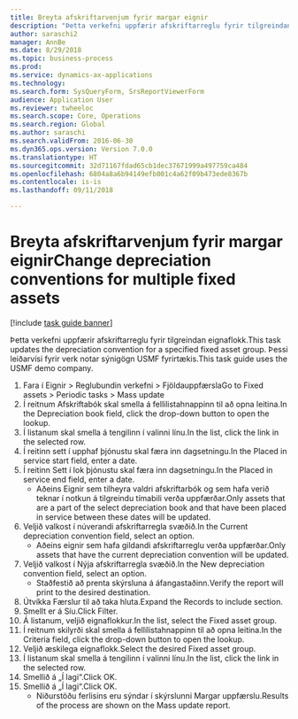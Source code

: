 ```yaml
--- 
title: Breyta afskriftarvenjum fyrir margar eignir
description: "Þetta verkefni uppfærir afskriftarreglu fyrir tilgreindan eignaflokk."
author: saraschi2
manager: AnnBe
ms.date: 8/29/2018
ms.topic: business-process
ms.prod: 
ms.service: dynamics-ax-applications
ms.technology: 
ms.search.form: SysQueryForm, SrsReportViewerForm
audience: Application User
ms.reviewer: twheeloc
ms.search.scope: Core, Operations
ms.search.region: Global
ms.author: saraschi
ms.search.validFrom: 2016-06-30
ms.dyn365.ops.version: Version 7.0.0
ms.translationtype: HT
ms.sourcegitcommit: 32d71167fdad65cb1dec37671999a497759ca484
ms.openlocfilehash: 6804a8a6b94149efb001c4a62f09b473ede8367b
ms.contentlocale: is-is
ms.lasthandoff: 09/11/2018

---
```

# <a name="change-depreciation-conventions-for-multiple-fixed-assets"></a><span data-ttu-id="6d432-103">Breyta afskriftarvenjum fyrir margar eignir</span><span class="sxs-lookup"><span data-stu-id="6d432-103">Change depreciation conventions for multiple fixed assets</span></span>

[!include [task guide banner](../../includes/task-guide-banner.md)]

<span data-ttu-id="6d432-104">Þetta verkefni uppfærir afskriftarreglu fyrir tilgreindan eignaflokk.</span><span class="sxs-lookup"><span data-stu-id="6d432-104">This task updates the depreciation convention for a specified fixed asset group.</span></span> <span data-ttu-id="6d432-105">Þessi leiðarvísi fyrir verk notar sýnigögn USMF fyrirtækis.</span><span class="sxs-lookup"><span data-stu-id="6d432-105">This task guide uses the USMF demo company.</span></span>

1. <span data-ttu-id="6d432-106">Fara í Eignir > Reglubundin verkefni > Fjöldauppfærsla</span><span class="sxs-lookup"><span data-stu-id="6d432-106">Go to Fixed assets > Periodic tasks > Mass update</span></span>
2. <span data-ttu-id="6d432-107">Í reitnum Afskriftabók skal smella á fellilistahnappinn til að opna leitina.</span><span class="sxs-lookup"><span data-stu-id="6d432-107">In the Depreciation book field, click the drop-down button to open the lookup.</span></span>
3. <span data-ttu-id="6d432-108">Í listanum skal smella á tengilinn í valinni línu.</span><span class="sxs-lookup"><span data-stu-id="6d432-108">In the list, click the link in the selected row.</span></span>
4. <span data-ttu-id="6d432-109">Í reitinn sett í upphaf þjónustu skal færa inn dagsetningu.</span><span class="sxs-lookup"><span data-stu-id="6d432-109">In the Placed in service start field, enter a date.</span></span>
5. <span data-ttu-id="6d432-110">Í reitinn Sett í lok þjónustu skal færa inn dagsetningu.</span><span class="sxs-lookup"><span data-stu-id="6d432-110">In the Placed in service end field, enter a date.</span></span>
    * <span data-ttu-id="6d432-111">Aðeins Eignir sem tilheyra valdri afskriftarbók og sem hafa verið teknar í notkun á tilgreindu tímabili verða uppfærðar.</span><span class="sxs-lookup"><span data-stu-id="6d432-111">Only assets that are a part of the select depreciation book and that have been placed in service between these dates will be updated.</span></span>  
6. <span data-ttu-id="6d432-112">Veljið valkost í núverandi afskriftarregla svæðið.</span><span class="sxs-lookup"><span data-stu-id="6d432-112">In the Current depreciation convention field, select an option.</span></span>
    * <span data-ttu-id="6d432-113">Aðeins eignir sem hafa gildandi afskriftarreglu verða uppfærðar.</span><span class="sxs-lookup"><span data-stu-id="6d432-113">Only assets that have the current depreciation convention will be updated.</span></span>  
7. <span data-ttu-id="6d432-114">Veljið valkost í Nýja afskriftarregla svæðið.</span><span class="sxs-lookup"><span data-stu-id="6d432-114">In the New depreciation convention field, select an option.</span></span>
    * <span data-ttu-id="6d432-115">Staðfestið að prenta skýrsluna á áfangastaðinn.</span><span class="sxs-lookup"><span data-stu-id="6d432-115">Verify the report will print to the desired destination.</span></span>  
8. <span data-ttu-id="6d432-116">Útvíkka Færslur til að taka hluta.</span><span class="sxs-lookup"><span data-stu-id="6d432-116">Expand the Records to include section.</span></span>
9. <span data-ttu-id="6d432-117">Smellt er á Síu.</span><span class="sxs-lookup"><span data-stu-id="6d432-117">Click Filter.</span></span>
10. <span data-ttu-id="6d432-118">Á listanum, veljið eignaflokkur.</span><span class="sxs-lookup"><span data-stu-id="6d432-118">In the list, select the Fixed asset group.</span></span>
11. <span data-ttu-id="6d432-119">Í reitnum skilyrði skal smella á fellilistahnappinn til að opna leitina.</span><span class="sxs-lookup"><span data-stu-id="6d432-119">In the Criteria field, click the drop-down button to open the lookup.</span></span>
12. <span data-ttu-id="6d432-120">Veljið æskilega eignaflokk.</span><span class="sxs-lookup"><span data-stu-id="6d432-120">Select the desired Fixed asset group.</span></span>
13. <span data-ttu-id="6d432-121">Í listanum skal smella á tengilinn í valinni línu.</span><span class="sxs-lookup"><span data-stu-id="6d432-121">In the list, click the link in the selected row.</span></span>
14. <span data-ttu-id="6d432-122">Smellið á „Í lagi“.</span><span class="sxs-lookup"><span data-stu-id="6d432-122">Click OK.</span></span>
15. <span data-ttu-id="6d432-123">Smellið á „Í lagi“.</span><span class="sxs-lookup"><span data-stu-id="6d432-123">Click OK.</span></span>
    *  <span data-ttu-id="6d432-124">Niðurstöðu ferlisins eru sýndar í skýrslunni Margar uppfærslu.</span><span class="sxs-lookup"><span data-stu-id="6d432-124">Results of the process are shown on the Mass update report.</span></span>     


